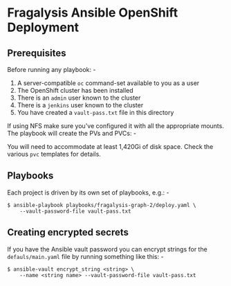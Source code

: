 # Fragalysis Ansible OpenShift Deployment

## Prerequisites
Before running any playbook: -

1.  A server-compatible `oc` command-set available to you as a user
1.  The OpenShift cluster has been installed
1.  There is an `admin` user known to the cluster
1.  There is a `jenkins` user known to the cluster
1.  You have created a `vault-pass.txt` file in this directory

If using NFS make sure you've configured it with all the appropriate mounts.
The playbook will create the PVs and PVCs: -

You will need to accommodate at least 1,420Gi of disk space. Check the
various `pvc` templates for details.

## Playbooks
Each project is driven by its own set of playbooks, e.g.: -

    $ ansible-playbook playbooks/fragalysis-graph-2/deploy.yaml \
        --vault-password-file vault-pass.txt

## Creating encrypted secrets
If you have the Ansible vault password you can encrypt strings
for the `defauls/main.yaml` file by running something like this: -

    $ ansible-vault encrypt_string <string> \
        --name <string name> --vault-password-file vault-pass.txt
